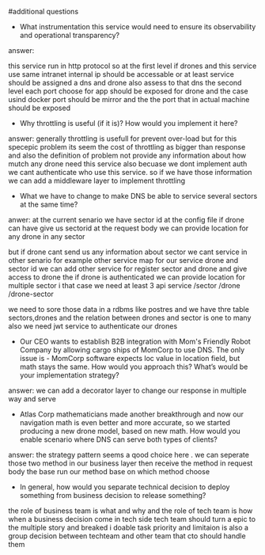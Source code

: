 #additional questions
- What instrumentation this service would need to ensure its observability and operational
transparency?

answer:

this service run in http protocol so at the first level if drones and this service use same intranet internal ip should be accessable or at least service should be assigned 
a dns and drone also assess to that dns 
the second level each port choose for app should be exposed for drone and 
the case usind docker port should be mirror and the the port  that in actual machine should be exposed


- Why throttling is useful (if it is)? How would you implement it here?

answer:
 generally throttling is usefull for prevent over-load but for this specepic problem its seem the cost of throttling as 
 bigger than response and also the definition of problem not provide any information about 
 how mutch any drone need this service also becuase we dont implement auth
 we cant authenticate who use this service.
 so if we have those information we can add a middleware layer to implement throttling 
  
- What we have to change to make DNS be able to service several sectors at the same
time?

anwer:
at the current senario we have sector id at the config file 
if drone can have give us sectorid at the request body we can provide location for any drone in any sector

but if drone cant send us any information about sector we cant service
in other senario for example other service map for our service drone and sector id we can add other service for register
sector and drone and give access to drone the if drone is authenticated we can provide location for multiple sector
i that case we need at least 3 api service /sector  /drone  /drone-sector

we need to sore those data in a rdbms like postres and we have thre table sectors,drones
and the relation between drones and sector is one to many 
also we need jwt service to authenticate our drones

- Our CEO wants to establish B2B integration with Mom's Friendly Robot Company by
allowing cargo ships of MomCorp to use DNS. The only issue is - MomCorp software
expects loc value in location field, but math stays the same. How would you
approach this? What’s would be your implementation strategy?

answer:
we can add a decorator layer to change our response in multiple way and serve 

- Atlas Corp mathematicians made another breakthrough and now our navigation math is
even better and more accurate, so we started producing a new drone model, based on
new math. How would you enable scenario where DNS can serve both types of clients?

answer: 
the strategy pattern seems a qood choice here . we can seperate those two method in our business layer then receive the method in request 
body the base run our method base on which method choose

- In general, how would you separate technical decision to deploy something from
business decision to release something?


the role of business team is what and why and the role of tech team is how
when a business decision come in tech side tech team should turn a epic to the multiple story and breaked i doable task 
priority and limitaion is also a group decision between techteam and other team that cto should 
handle them